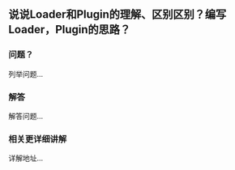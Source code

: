 ## 说说Loader和Plugin的理解、区别区别？编写Loader，Plugin的思路？

### 问题？

列举问题...

### 解答

解答问题...

### 相关更详细讲解

详解地址...
